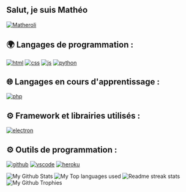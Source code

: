 ## Salut, je suis Mathéo 

[![Matheroli](https://img.shields.io/github/followers/Matheroli?label=Matheroli&logo=github)](https://github.com/Matheroli)

## 🌍 Langages de programmation :

<p>
  <a href="https://developer.mozilla.org/docs/Web/HTML"><img alt="html" src="https://img.shields.io/badge/-HTML-E34F26?style=flat-square&logo=html5&logoColor=white" /></a>
  <a href="https://developer.mozilla.org/docs/Web/CSS"><img alt="css" src="https://img.shields.io/badge/-CSS-00A6FF?style=flat-square&logo=css3&logoColor=white" /></a>
  <a href="https://developer.mozilla.org/docs/Web/JavaScript"><img alt="js" src="https://img.shields.io/badge/-JavaScript-FFEE00?style=flat-square&logo=javascript&logoColor=black" /></a>
  <a href="https://python.org"><img alt="python" src="https://img.shields.io/badge/-Python-3776AB?style=flat-square&logo=python&logoColor=black" /></a>
</p>

## 🌐 Langages en cours d'apprentissage :

<p>
  <a href="https://www.php.net/"><img alt="php" src="https://img.shields.io/badge/-Php-777BB4?style=flat-square&logo=php&logoColor=black" /></a>
</p>

## ⚙️ Framework et librairies utilisés :

<p>
  <a href="https://electronjs.org"><img alt="electron" src="https://img.shields.io/badge/-Electron-47848F?style=flat-square&logo=electron&logoColor=black" /></a>
</p>

## ⚙️ Outils de programmation :
<p>
  <a href="https://github.com"><img alt="github" src="https://img.shields.io/badge/-GitHub-161616?style=flat-square&logo=github&logoColor=white" /></a>
  <a href="https://code.visualstudio.com"><img alt="vscode" src="https://img.shields.io/badge/-Visual%20Studio%20Code-0078d7?style=flat-square&logo=visual-studio-code&logoColor=white" /></a>
  <a href="https://heroku.com"><img alt="heroku" src="https://img.shields.io/badge/-Heroku-6762a6??style=flat-square&logo=heroku&logoColor=white"/></a>
</p>

<!-- <p align="left"> 
  Visitor count<br>
  <img src="https://profile-counter.glitch.me/Matheroli/count.svg" />
</p>
-->

<img alt="My Github Stats" src="https://github-readme-stats.vercel.app/api?username=Matheroli&show_icons=true&hide_border=true&theme=tokyonight" />
<img alt="My Top languages used" src="https://github-readme-stats.vercel.app/api/top-langs?username=Matheroli&show_icons=true&theme=tokyonight&layout=compact" />
<img alt="Readme streak stats" src="https://github-readme-streak-stats.herokuapp.com/?user=Matheroli&theme=tokyonight"/>
<img alt="My Github Trophies" src="https://github-profile-trophy.vercel.app/?username=Matheroli&theme=dracula" />
